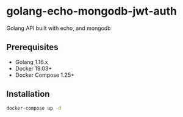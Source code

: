 # golang-echo-mongodb-jwt-auth
Golang API built with echo, and mongodb

## Prerequisites

* Golang 1.16.x
* Docker 19.03+
* Docker Compose 1.25+

## Installation

```sh
docker-compose up -d 
